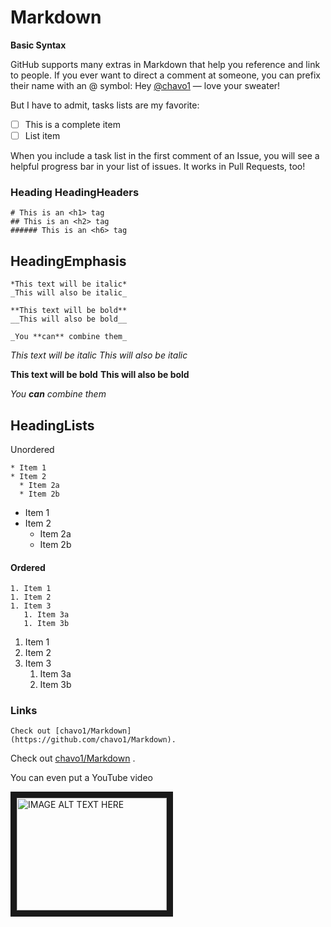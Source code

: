 # Markdown

**Basic Syntax**


GitHub supports many extras in Markdown that help you reference and link to people. If you ever want to direct a comment at someone, you can prefix their name with an @ symbol: Hey [@chavo1](https://github.com/chavo1) — love your sweater!

But I have to admit, tasks lists are my favorite:


 - [ ] This is a complete item
 - [ ] List item

When you include a task list in the first comment of an Issue, you will see a helpful progress bar in your list of issues. It works in Pull Requests, too!

### Heading HeadingHeaders

```
# This is an <h1> tag
## This is an <h2> tag
###### This is an <h6> tag

```

## HeadingEmphasis

```
*This text will be italic*
_This will also be italic_

**This text will be bold**
__This will also be bold__

_You **can** combine them_

```
*This text will be italic*
_This will also be italic_

**This text will be bold**
__This will also be bold__

_You **can** combine them_


 ## HeadingLists


Unordered

```
* Item 1
* Item 2
  * Item 2a
  * Item 2b

```
* Item 1
* Item 2
  * Item 2a
  * Item 2b

#### Ordered

```
1. Item 1
1. Item 2
1. Item 3
   1. Item 3a
   1. Item 3b
```
1. Item 1
1. Item 2
1. Item 3
   1. Item 3a
   1. Item 3b


### Links

```
Check out [chavo1/Markdown]
(https://github.com/chavo1/Markdown).
```

Check out [chavo1/Markdown](https://github.com/chavo1/Markdown) .

You can even put a YouTube video

<a href="http://www.youtube.com/watch?feature=player_embedded&v=06j9QR7XjLA" target="_blank"><img src="http://img.youtube.com/vi/06j9QR7XjLA/0.jpg" 
alt="IMAGE ALT TEXT HERE" width="240" height="180" border="10" /></a>
